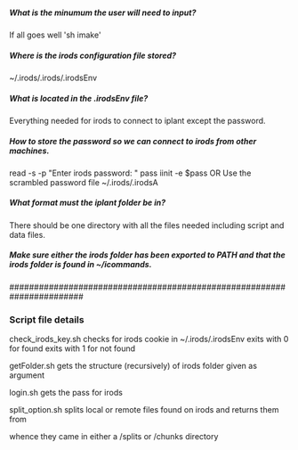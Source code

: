 <h5>What is the minumum the user will need to input?</h5>
	If all goes well 'sh imake'

<h5>Where is the irods configuration file stored?</h5>
	~/.irods/.irods/.irodsEnv

<h5>What is located in the .irodsEnv file?</h5>
	Everything needed for irods to connect to iplant except the password.

<h5>How to store the password so we can connect to irods from other machines.</h5>
	read -s -p "Enter irods password: " pass
	iinit -e $pass
	OR
	Use the scrambled password file ~/.irods/.irodsA

<h5>What format must the iplant folder be in?</h5>
	There should be one directory with all the files needed including script and data files.

<h5>Make sure either the irods folder has been exported to PATH and that the irods folder is found in ~/icommands.</h5>


#######################################################################
<h3>Script file details</h3>
check_irods_key.sh
	checks for irods cookie in ~/.irods/.irodsEnv
	exits with 0 for found
	exits with 1 for not found

getFolder.sh
	gets the structure (recursively) of irods folder given as argument

login.sh
	gets the pass for irods

split_option.sh
	splits local or remote files found on irods and returns them from 	

whence they came in either a /splits or /chunks directory
